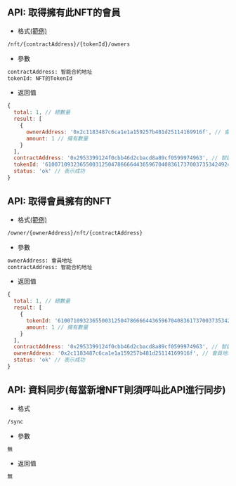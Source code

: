 ## API: 取得擁有此NFT的會員
- 格式[(範例)](https://node1.apgame001.com/nft/0x2953399124f0cbb46d2cbacd8a89cf0599974963/61007109323655003125047866664436596704083617370037353424924359052686341963777/owners)
```bash
/nft/{contractAddress}/{tokenId}/owners
```

- 參數
```bash
contractAddress: 智能合約地址
tokenId: NFT的TokenId
```

- 返回值
```js
{
  total: 1, // 總數量
  result: [
    {
      ownerAddress: '0x2c1183487c6ca1e1a159257b481d25114169916f', // 會員地址
      amount: 1 // 擁有數量
    }
  ],
  contractAddress: '0x2953399124f0cbb46d2cbacd8a89cf0599974963', // 智能合約地址
  tokenId: '61007109323655003125047866664436596704083617370037353424924359052686341963777', // NFT的TokenId
  status: 'ok' // 表示成功
}
```

## API: 取得會員擁有的NFT
- 格式[(範例)](https://node1.apgame001.com/owner/0x2c1183487c6ca1e1a159257b481d25114169916f/nft/0x2953399124f0cbb46d2cbacd8a89cf0599974963)
```bash
/owner/{ownerAddress}/nft/{contractAddress}
```

- 參數
```bash
ownerAddress: 會員地址
contractAddress: 智能合約地址
```

- 返回值
```js
{
  total: 1, // 總數量
  result: [
    {
      tokenId: '61007109323655003125047866664436596704083617370037353424924359052686341963777', // NFT的TokenId
      amount: 1 // 擁有數量
    }
  ],
  contractAddress: '0x2953399124f0cbb46d2cbacd8a89cf0599974963', // 智能合約地址
  ownerAddress: '0x2c1183487c6ca1e1a159257b481d25114169916f', // 會員地址
  status: 'ok' // 表示成功
}
```

## API: 資料同步(每當新增NFT則須呼叫此API進行同步)
- 格式
```bash
/sync
```

- 參數
```bash
無
```

- 返回值
```js
無
```
